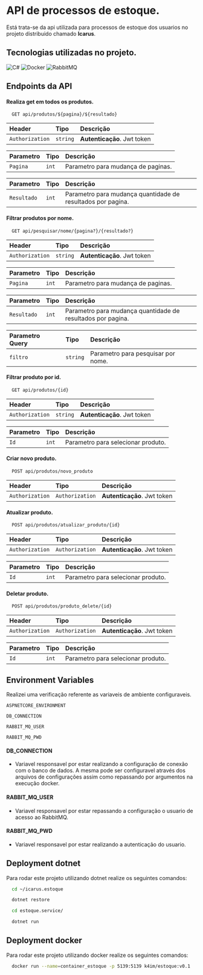 # API de processos de estoque.
Está trata-se da api utilizada para processos de estoque dos usuarios no projeto distribuido chamado **Icarus**.



## Tecnologias utilizadas no projeto.
![C#](https://img.shields.io/badge/c%23-%23239120.svg?style=for-the-badge&logo=c-sharp&logoColor=white) ![Docker](https://img.shields.io/badge/docker-%230db7ed.svg?style=for-the-badge&logo=docker&logoColor=white) ![RabbitMQ](https://img.shields.io/badge/Rabbitmq-FF6600?style=for-the-badge&logo=rabbitmq&logoColor=white)



## Endpoints da API

#### Realiza get em todos os produtos.

```http
  GET api/produtos/${pagina}/${resultado}
```

| Header | Tipo     | Descrição                |
| :-------- | :------- | :------------------------- |
| `Authorization` | `string` | **Autenticação**. Jwt token |

| Parametro | Tipo     | Descrição                |
| :-------- | :------- | :------------------------- |
| `Pagina` | `int` | Parametro para mudança de paginas. |

| Parametro | Tipo     | Descrição                |
| :-------- | :------- | :------------------------- |
| `Resultado` | `int` | Parametro para mudança quantidade de resultados por pagina. |

#### Filtrar produtos por nome.

```http
  GET api/pesquisar/nome/{pagina?}/{resultado?}
```

| Header | Tipo     | Descrição                |
| :-------- | :------- | :------------------------- |
| `Authorization` | `string` | **Autenticação**. Jwt token |

| Parametro | Tipo     | Descrição                |
| :-------- | :------- | :------------------------- |
| `Pagina` | `int` | Parametro para mudança de paginas. |

| Parametro | Tipo     | Descrição                |
| :-------- | :------- | :------------------------- |
| `Resultado` | `int` | Parametro para mudança quantidade de resultados por pagina. |

| Parametro Query | Tipo     | Descrição                |
| :-------- | :------- | :------------------------- |
| `filtro` | `string` | Parametro para pesquisar por nome. |


#### Filtrar produto por id.

```http
  GET api/produtos/{id}
```

| Header | Tipo     | Descrição                |
| :-------- | :------- | :------------------------- |
| `Authorization` | `string` | **Autenticação**. Jwt token |

| Parametro | Tipo     | Descrição                |
| :-------- | :------- | :------------------------- |
| `Id` | `int` | Parametro para selecionar produto. |



#### Criar novo produto.

```http
  POST api/produtos/novo_produto
```

| Header | Tipo     | Descrição                         |
| :-------- | :------- | :-------------------------------- |
| `Authorization`      | `Authorization` |**Autenticação**. Jwt token |


#### Atualizar produto.

```http
  POST api/produtos/atualizar_produto/{id}
```

| Header | Tipo     | Descrição                         |
| :-------- | :------- | :-------------------------------- |
| `Authorization`      | `Authorization` |**Autenticação**. Jwt token |

| Parametro | Tipo     | Descrição                |
| :-------- | :------- | :------------------------- |
| `Id` | `int` | Parametro para selecionar produto. |


#### Deletar produto.

```http
  POST api/produtos/produto_delete/{id}
```

| Header | Tipo     | Descrição                         |
| :-------- | :------- | :-------------------------------- |
| `Authorization`      | `Authorization` |**Autenticação**. Jwt token |

| Parametro | Tipo     | Descrição                |
| :-------- | :------- | :------------------------- |
| `Id` | `int` | Parametro para selecionar produto. |

## Environment Variables

Realizei uma verificação referente as variaveis de ambiente configuraveis.


`ASPNETCORE_ENVIRONMENT`

`DB_CONNECTION`

`RABBIT_MQ_USER`

`RABBIT_MQ_PWD`

#### DB_CONNECTION
* Variavel responsavel por estar realizando a configuração de conexão com o banco de dados. A mesma pode ser configuravel através dos arquivos de configurações assim como repassando por argumentos na execução docker.

#### RABBIT_MQ_USER
* Variavel responsavel por estar repassando a configuração o usuario de acesso ao RabbitMQ.

#### RABBIT_MQ_PWD 
* Variavel responsavel por estar realizando a autenticação do usuario.

## Deployment dotnet

Para rodar este projeto utilizando dotnet realize os seguintes comandos:

```bash
  cd ~/icarus.estoque
```

```bash
  dotnet restore
```

```bash
  cd estoque.service/
```

```bash
  dotnet run
```


## Deployment docker

Para rodar este projeto utilizando docker realize os seguintes comandos:

```bash
  docker run --name=container_estoque -p 5139:5139 k4im/estoque:v0.1
```
